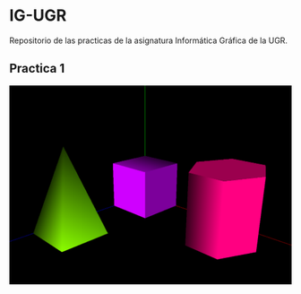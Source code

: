 # IG-UGR
Repositorio de las practicas de la asignatura Informática Gráfica de la UGR.

## Practica 1
![Texto alternativo](P1/P1.png)
